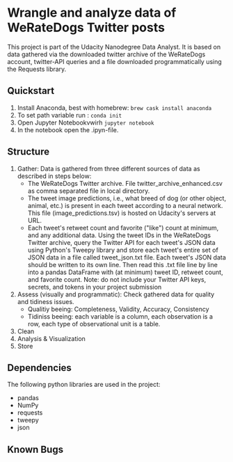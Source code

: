 # Wrangle and analyze data of WeRateDogs Twitter posts

This project is part of the Udacity Nanodegree Data Analyst. It is based on data
gathered via the downloaded twitter archive of the WeRateDogs account,
twitter-API queries and a file downloaded programmatically using the Requests
library.

## Quickstart
1. Install Anaconda, best with homebrew: `brew cask install anaconda `
2. To set path variable run : ```conda init```
3. Open Jupyter Notebookvwirh ```jupyter notebook```
4. In the notebook open the .ipyn-file.


## Structure

1. Gather: Data is gathered from three different sources of data as described
   in steps below:
   - The WeRateDogs Twitter archive. File twitter_archive_enhanced.csv as comma separated file in local directory.
   - The tweet image predictions, i.e., what breed of dog (or other object, animal, etc.) is present in each tweet according to a neural network. This file (image_predictions.tsv) is hosted on Udacity's servers at URL.
   - Each tweet's retweet count and favorite ("like") count at minimum, and any additional data. Using the tweet IDs in the WeRateDogs Twitter archive, query the Twitter API for each tweet's JSON data using Python's Tweepy library and store each tweet's entire set of JSON data in a file called tweet_json.txt file. Each tweet's JSON data should be written to its own line. Then read this .txt file line by line into a pandas DataFrame with (at minimum) tweet ID, retweet count, and favorite count. Note: do not include your Twitter API keys, secrets, and tokens in your project submission
2. Assess (visually and programmatic): Check gathered data for quality and  tidiness issues.
   - Qualitiy beeing: Completeness, Validity, Accuracy, Consistency
   - Tidiniss beeing: each variable is a column, each observation is a row, each type of observational unit is a table.
3. Clean
4. Analysis & Visualization
5. Store 

## Dependencies
The following python libraries are used in the project:
- pandas
- NumPy
- requests
- tweepy
- json

## Known Bugs
